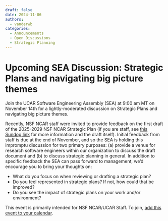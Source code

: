 ```yaml
---
draft: false 
date: 2024-11-06
authors:
  - vanderwb
categories:
  - Announcements
  - Open Discussions
  - Strategic Planning
---
```


# Upcoming SEA Discussion: Strategic Plans and navigating big picture themes

Join the UCAR Software Engineering Assembly (SEA) at 9:00 am MT on November 14th
for a lightly-moderated discussion on Strategic Plans and navigating big picture
themes.

Recently, NSF NCAR staff were invited to provide feedback on the first draft of
the 2025-2029 NSF NCAR Strategic Plan (if you are staff, see [this Sundog
link](https://sundog.ucar.edu/page/8842) for more information and the draft
itself). Initial feedback from staff is due at the end of November, and so the
SEA is holding this impromptu discussion for two primary purposes: (a) provide a
venue for research software engineers within our organization to discuss the
draft document and (b) to discuss strategic planning in general. In addition to
specific feedback the SEA can pass forward to management, we’d encourage you to
bring your thoughts on:

 - What do you focus on when reviewing or drafting a strategic plan?
 - Do you feel represented in strategic plans? If not, how could that be
   improved?
 - Do you see the impact of strategic plans on your work and/or environment?

This event is primarily intended for NSF NCAR/UCAR Staff. To join, [add this
event to your calendar](https://calendar.google.com/calendar/event?action=TEMPLATE&tmeid=cWxpcXExdW41c2FrM3R1bm05Y2ZoODQwaGcgdmFuZGVyd2JAdWNhci5lZHU&tmsrc=vanderwb%40ucar.edu).
